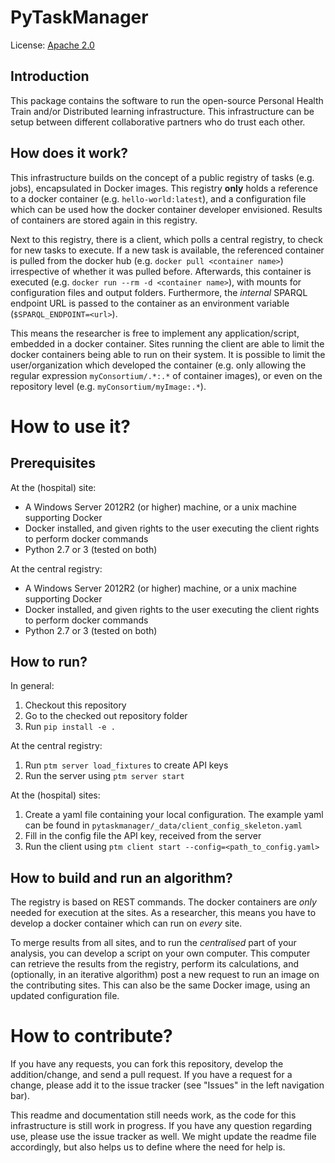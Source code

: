 # PyTaskManager

License: [Apache 2.0](./LICENSE)

## Introduction
This package contains the software to run the open-source Personal Health Train and/or Distributed learning infrastructure. This infrastructure can be setup between different collaborative partners who do trust each other.

## How does it work?
This infrastructure builds on the concept of a public registry of tasks (e.g. jobs), encapsulated in Docker images. This registry **only** holds a reference to a docker container (e.g. `hello-world:latest`), and a configuration file which can be used how the docker container developer envisioned. Results of containers are stored again in this registry.

Next to this registry, there is a client, which polls a central registry, to check for new tasks to execute. If a new task is available, the referenced container is pulled from the docker hub (e.g. `docker pull <container name>`) irrespective of whether it was pulled before. Afterwards, this container is executed (e.g. `docker run --rm -d <container name>`), with mounts for configuration files and output folders. Furthermore, the *internal* SPARQL endpoint URL is passed to the container as an environment variable (`$SPARQL_ENDPOINT=<url>`).

This means the researcher is free to implement any application/script, embedded in a docker container. Sites running the client are able to limit the docker containers being able to run on their system. It is possible to limit the user/organization which developed the container (e.g. only allowing the regular expression `myConsortium/.*:.*` of container images), or even on the repository level (e.g. `myConsortium/myImage:.*`).

# How to use it?

## Prerequisites

At the (hospital) site:

* A Windows Server 2012R2 (or higher) machine, or a unix machine supporting Docker
* Docker installed, and given rights to the user executing the client rights to perform docker commands
* Python 2.7 or 3 (tested on both)

At the central registry:

* A Windows Server 2012R2 (or higher) machine, or a unix machine supporting Docker
* Docker installed, and given rights to the user executing the client rights to perform docker commands
* Python 2.7 or 3 (tested on both)

## How to run?

In general:

1. Checkout this repository
2. Go to the checked out repository folder
3. Run `pip install -e .`

At the central registry:

1. Run `ptm server load_fixtures` to create API keys
2. Run the server using `ptm server start`

At the (hospital) sites:

1. Create a yaml file containing your local configuration. The example yaml can be found in `pytaskmanager/_data/client_config_skeleton.yaml`
2. Fill in the config file the API key, received from the server
3. Run the client using `ptm client start --config=<path_to_config.yaml>`


## How to build and run an algorithm?

The registry is based on REST commands. The docker containers are *only* needed for execution at the sites. As a researcher, this means you have to develop a docker container which can run on *every* site.

To merge results from all sites, and to run the *centralised* part of your analysis, you can develop a script on your own computer. This computer can retrieve the results from the registry, perform its calculations, and (optionally, in an iterative algorithm) post a new request to run an image on the contributing sites. This can also be the same Docker image, using an updated configuration file.

# How to contribute?
If you have any requests, you can fork this repository, develop the addition/change, and send a pull request. If you have a request for a change, please add it to the issue tracker (see "Issues" in the left navigation bar).

This readme and documentation still needs work, as the code for this infrastructure is still work in progress. If you have any question regarding use, please use the issue tracker as well. We might update the readme file accordingly, but also helps us to define where the need for help is.